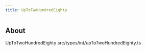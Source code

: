 ```yaml
---
title: UpToTwoHundredEighty
---
```


## About

UpToTwoHundredEighty src/types/int/upToTwoHundredEighty.ts
